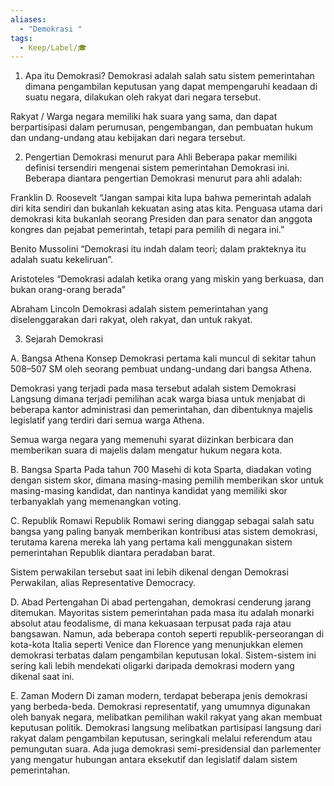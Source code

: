 ```yaml
---
aliases:
  - "Demokrasi "
tags:
  - Keep/Label/🎓
---
```


1. Apa itu Demokrasi?
Demokrasi adalah salah satu sistem pemerintahan dimana pengambilan keputusan yang dapat mempengaruhi keadaan di suatu negara, dilakukan oleh rakyat dari negara tersebut.

Rakyat / Warga negara memiliki hak suara yang sama, dan dapat berpartisipasi dalam perumusan, pengembangan, dan pembuatan hukum dan undang-undang atau kebijakan dari negara tersebut.

2. Pengertian Demokrasi menurut para Ahli
Beberapa pakar memiliki definisi tersendiri mengenai sistem pemerintahan Demokrasi ini. Beberapa diantara pengertian Demokrasi menurut para ahli adalah:

Franklin D. Roosevelt
“Jangan sampai kita lupa bahwa pemerintah adalah diri kita sendiri dan bukanlah kekuatan asing atas kita. Penguasa utama dari demokrasi kita bukanlah seorang Presiden dan para senator dan anggota kongres dan pejabat pemerintah, tetapi para pemilih di negara ini.”

Benito Mussolini
“Demokrasi itu indah dalam teori; dalam prakteknya itu adalah suatu kekeliruan”.

Aristoteles
“Demokrasi adalah ketika orang yang miskin yang berkuasa, dan bukan orang-orang berada”

Abraham Lincoln
Demokrasi adalah sistem pemerintahan yang diselenggarakan dari rakyat, oleh rakyat, dan untuk rakyat.

3. Sejarah Demokrasi

A. Bangsa Athena 
Konsep Demokrasi pertama kali muncul di sekitar tahun 508–507 SM oleh seorang pembuat undang-undang dari bangsa Athena.

Demokrasi yang terjadi pada masa tersebut adalah sistem Demokrasi Langsung dimana terjadi pemilihan acak warga biasa untuk menjabat di beberapa kantor administrasi dan pemerintahan, dan dibentuknya majelis legislatif yang terdiri dari semua warga Athena.

Semua warga negara yang memenuhi syarat diizinkan berbicara dan memberikan suara di majelis dalam mengatur hukum negara kota.

B. Bangsa Sparta
Pada tahun 700 Masehi di kota Sparta, diadakan voting dengan sistem skor, dimana masing-masing pemilih memberikan skor untuk masing-masing kandidat, dan nantinya kandidat yang memiliki skor terbanyaklah yang memenangkan voting.

C. Republik Romawi
Republik Romawi sering dianggap sebagai salah satu bangsa yang paling banyak memberikan kontribusi atas sistem demokrasi, terutama karena mereka lah yang pertama kali menggunakan sistem pemerintahan Republik diantara peradaban barat.

Sistem perwakilan tersebut saat ini lebih dikenal dengan Demokrasi Perwakilan, alias Representative Democracy.

D. Abad Pertengahan 
Di abad pertengahan, demokrasi cenderung jarang ditemukan. Mayoritas sistem pemerintahan pada masa itu adalah monarki absolut atau feodalisme, di mana kekuasaan terpusat pada raja atau bangsawan. Namun, ada beberapa contoh seperti republik-perseorangan di kota-kota Italia seperti Venice dan Florence yang menunjukkan elemen demokrasi terbatas dalam pengambilan keputusan lokal. Sistem-sistem ini sering kali lebih mendekati oligarki daripada demokrasi modern yang dikenal saat ini.

E. Zaman Modern
Di zaman modern, terdapat beberapa jenis demokrasi yang berbeda-beda. Demokrasi representatif, yang umumnya digunakan oleh banyak negara, melibatkan pemilihan wakil rakyat yang akan membuat keputusan politik. Demokrasi langsung melibatkan partisipasi langsung dari rakyat dalam pengambilan keputusan, seringkali melalui referendum atau pemungutan suara. Ada juga demokrasi semi-presidensial dan parlementer yang mengatur hubungan antara eksekutif dan legislatif dalam sistem pemerintahan.